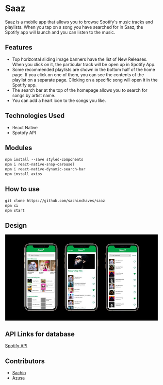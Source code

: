 # Saaz
Saaz is a mobile app that allows you to browse Spotify's music tracks and playlists. When you tap on a song you have searched for in Saaz, the Spotify app will launch and you can listen to the music.

## Features
* Top horizontal sliding image banners have the list of New Releases. When you click on it, the particular track will be open up in Spotify App.
* Some recommended playlists are shown in the bottom half of the home page. If you click on one of them, you can see the contents of the playlist on a separate page. Clicking on a specific song will open it in the Spotify app.
* The search bar at the top of the homepage allows you to search for songs by artist name.
* You can add a heart icon to the songs you like.

## Technologies Used
* React Native
* Spotofy API

## Modules 
```
npm install --save styled-components
npm i react-native-snap-carousel
npm i react-native-dynamic-search-bar
npm install axios
```

## How to use
```
git clone https://github.com/sachinchaves/saaz
npm ci
npm start
```

## Design
![Image](imgs/saaz_img.jpg)

## API Links for database
[Spotify API](https://developer.spotify.com/documentation/web-api/)

## Contributors
* [Sachin](https://github.com/sachinchaves)
* [Azusa](https://github.com/azusazusak)
